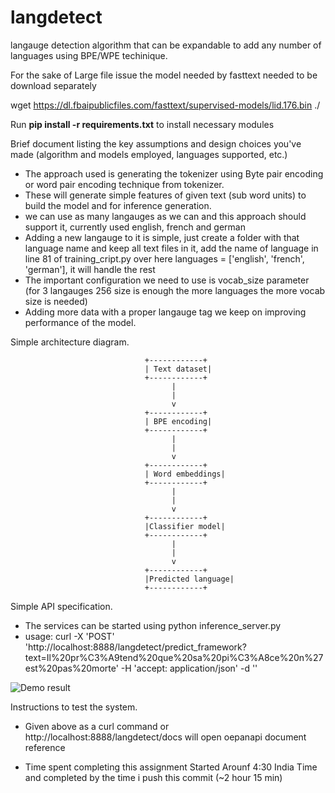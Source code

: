 # langdetect
langauge detection algorithm that can be expandable to add any number of languages using BPE/WPE techinique.

For the sake of Large file issue the model needed by fasttext needed to be download separately

wget https://dl.fbaipublicfiles.com/fasttext/supervised-models/lid.176.bin ./

Run <b>pip install -r requirements.txt</b>  to install necessary modules

Brief document listing the key assumptions and design choices you've made (algorithm and models employed, languages supported, etc.)
* The approach used is generating the tokenizer using Byte pair encoding or word pair encoding technique from tokenizer.
* These will generate simple features of given text (sub word units) to build the model and for inference generation.
* we can use as many langauges as we can and this approach should support it, currently used english, french and german
* Adding a new langauge to it is simple, just create a folder with that language name and keep all text files in it, add the name of language in line 81 of training_cript.py over here languages = ['english', 'french', 'german'], it will handle the rest
* The important configuration we need to use is vocab_size parameter (for 3 langauges 256 size is enough the more languages the more vocab size is needed)
* Adding more data with a proper langauge tag we keep on improving performance of the model.


Simple architecture diagram.

                                  +------------+
                                  | Text dataset|
                                  +------------+
                                        |
                                        |
                                        v
                                  +------------+
                                  | BPE encoding|
                                  +------------+
                                        |
                                        |
                                        v
                                  +------------+
                                  | Word embeddings|
                                  +------------+
                                        |
                                        |
                                        v
                                  +------------+
                                  |Classifier model|
                                  +------------+
                                        |
                                        |
                                        v
                                  +------------+
                                  |Predicted language|
                                  +------------+


Simple API specification.
* The services can be started using python inference_server.py
* usage: curl -X 'POST' 'http://localhost:8888/langdetect/predict_framework?text=Il%20pr%C3%A9tend%20que%20sa%20pi%C3%A8ce%20n%27est%20pas%20morte' -H 'accept: application/json' -d ''


![Demo result](https://raw.githubusercontent.com/rohithkodali/langdetect/blob/main/demo.png)


Instructions to test the system.
* Given above as a curl command or http://localhost:8888/langdetect/docs will open oepanapi document reference

* Time spent completing this assignment 
 Started Arounf 4:30 India Time and completed by the time i push this commit (~2 hour 15 min)

